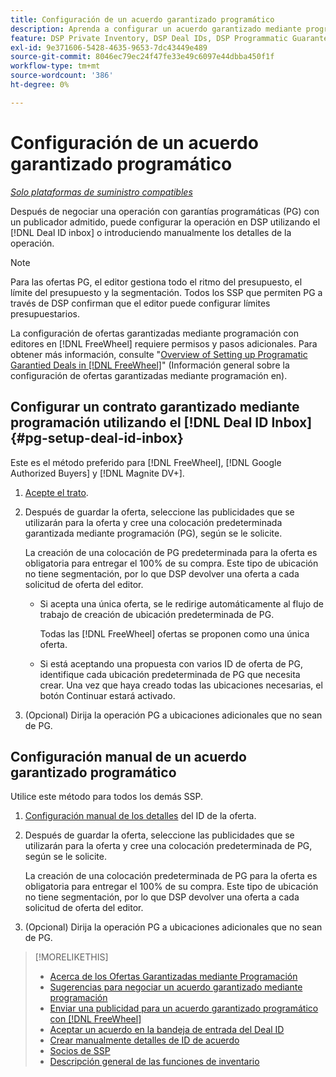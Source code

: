 ```yaml
---
title: Configuración de un acuerdo garantizado programático
description: Aprenda a configurar un acuerdo garantizado mediante programación (PG) que haya negociado con un editor.
feature: DSP Private Inventory, DSP Deal IDs, DSP Programmatic Guaranteed Deals
exl-id: 9e371606-5428-4635-9653-7dc43449e489
source-git-commit: 8046ec79ec24f47fe33e49c6097e44dbba450f1f
workflow-type: tm+mt
source-wordcount: '386'
ht-degree: 0%

---
```


# Configuración de un acuerdo garantizado programático

*[Solo plataformas de suministro compatibles](programmatic-guaranteed-about.md)*

Después de negociar una operación con garantías programáticas (PG) con un publicador admitido, puede configurar la operación en DSP utilizando el [!DNL Deal ID inbox] o introduciendo manualmente los detalles de la operación.

>[!NOTE]
>
> Para las ofertas PG, el editor gestiona todo el ritmo del presupuesto, el límite del presupuesto y la segmentación. Todos los SSP que permiten PG a través de DSP confirman que el editor puede configurar límites presupuestarios.
>
> La configuración de ofertas garantizadas mediante programación con editores en [!DNL FreeWheel] requiere permisos y pasos adicionales. Para obtener más información, consulte &quot;[Overview of Setting up Programatic Garantied Deals in [!DNL FreeWheel]](freewheel-overview.md)&quot; (Información general sobre la configuración de ofertas garantizadas mediante programación en).

## Configurar un contrato garantizado mediante programación utilizando el [!DNL Deal ID Inbox] {#pg-setup-deal-id-inbox}

Este es el método preferido para [!DNL FreeWheel], [!DNL Google Authorized Buyers] y [!DNL Magnite DV+].

1. [Acepte el trato](deal-id-inbox-accept.md).

1. Después de guardar la oferta, seleccione las publicidades que se utilizarán para la oferta y cree una colocación predeterminada garantizada mediante programación (PG), según se le solicite.

   La creación de una colocación de PG predeterminada para la oferta es obligatoria para entregar el 100% de su compra. Este tipo de ubicación no tiene segmentación, por lo que DSP devolver una oferta a cada solicitud de oferta del editor.

   * Si acepta una única oferta, se le redirige automáticamente al flujo de trabajo de creación de ubicación predeterminada de PG.

      Todas las [!DNL FreeWheel] ofertas se proponen como una única oferta.

   * Si está aceptando una propuesta con varios ID de oferta de PG, identifique cada ubicación predeterminada de PG que necesita crear. Una vez que haya creado todas las ubicaciones necesarias, el botón Continuar estará activado.

1. (Opcional) Dirija la operación PG a ubicaciones adicionales que no sean de PG.

## Configuración manual de un acuerdo garantizado programático

Utilice este método para todos los demás SSP.

1. [Configuración manual de los detalles](deal-id-create.md) del ID de la oferta.

1. Después de guardar la oferta, seleccione las publicidades que se utilizarán para la oferta y cree una colocación predeterminada de PG, según se le solicite.

   La creación de una colocación predeterminada de PG para la oferta es obligatoria para entregar el 100% de su compra. Este tipo de ubicación no tiene segmentación, por lo que DSP devolver una oferta a cada solicitud de oferta del editor.

1. (Opcional) Dirija la operación PG a ubicaciones adicionales que no sean de PG.

>[!MORELIKETHIS]
>
>* [Acerca de los Ofertas Garantizadas mediante Programación](programmatic-guaranteed-about.md)
>* [Sugerencias para negociar un acuerdo garantizado mediante programación](/help/dsp/inventory/programmatic-guaranteed-tips.md)
>* [Enviar una publicidad para un acuerdo garantizado programático con [!DNL FreeWheel]](freewheel-submit.md)
>* [Aceptar un acuerdo en la bandeja de entrada del Deal ID](deal-id-inbox-accept.md)
>* [Crear manualmente detalles de ID de acuerdo](deal-id-create.md)
>* [Socios de SSP](ssp-partners.md)
>* [Descripción general de las funciones de inventario](inventory-overview.md)


